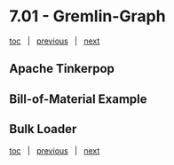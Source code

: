 # 7.01 - Gremlin-Graph

[toc](June_2021.md) &nbsp; |  &nbsp; [previous](June_2021.md) &nbsp; | &nbsp; [next](7_02_mongodb.md) &nbsp;


## Apache Tinkerpop




## Bill-of-Material Example




## Bulk Loader





[toc](June_2021.md) &nbsp; |  &nbsp; [previous](June_2021.md) &nbsp; | &nbsp; [next](7_02_mongodb.md) &nbsp;
